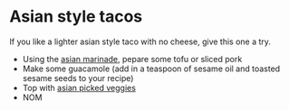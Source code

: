 
# Asian style tacos

If you like a lighter asian style taco with no cheese, give this one a try.

* Using the [asian marinade](..//base_layers/asian_marinade.md), pepare some tofu or sliced pork
* Make some guacamole (add in a teaspoon of sesame oil and toasted sesame seeds to your recipe)
* Top with [asian picked veggies](../condiments/pickled_vegetables.md)
* NOM
